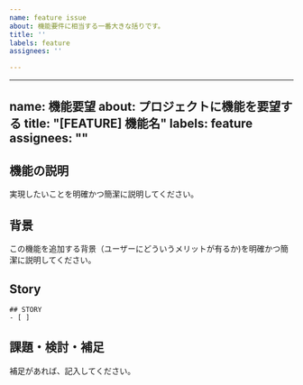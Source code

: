 ```yaml
---
name: feature issue
about: 機能要件に相当する一番大きな括りです。
title: ''
labels: feature
assignees: ''

---
```


---
name: 機能要望
about: プロジェクトに機能を要望する
title: "[FEATURE] 機能名"
labels: feature
assignees: ""
---

## 機能の説明

実現したいことを明確かつ簡潔に説明してください。

## 背景

この機能を追加する背景（ユーザーにどういうメリットが有るか)を明確かつ簡潔に説明してください。

## Story

```tasklist
## STORY
- [ ] 
```

## 課題・検討・補足

補足があれば、記入してください。
